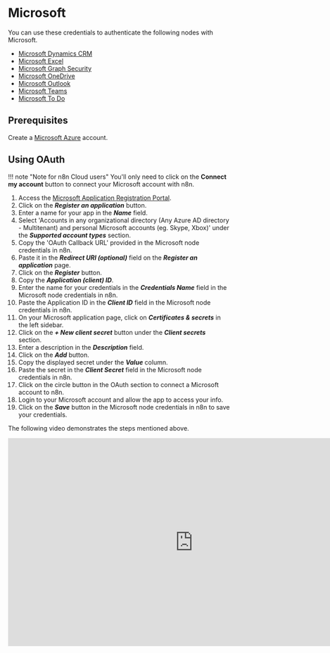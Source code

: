 # Microsoft

You can use these credentials to authenticate the following nodes with Microsoft.

- [Microsoft Dynamics CRM](/integrations/builtin/app-nodes/n8n-nodes-base.microsoftdynamicscrm/)
- [Microsoft Excel](/integrations/builtin/app-nodes/n8n-nodes-base.microsoftexcel/)
- [Microsoft Graph Security](/integrations/builtin/app-nodes/n8n-nodes-base.microsoftgraphsecurity/)
- [Microsoft OneDrive](/integrations/builtin/app-nodes/n8n-nodes-base.microsoftonedrive/)
- [Microsoft Outlook](/integrations/builtin/app-nodes/n8n-nodes-base.microsoftoutlook/)
- [Microsoft Teams](/integrations/builtin/app-nodes/n8n-nodes-base.microsoftteams/)
- [Microsoft To Do](/integrations/builtin/app-nodes/n8n-nodes-base.microsofttodo/)

## Prerequisites

Create a [Microsoft Azure](https://azure.microsoft.com/) account.

## Using OAuth

!!! note "Note for n8n Cloud users"
    You'll only need to click on the **Connect my account** button to connect your Microsoft account with n8n.


1. Access the [Microsoft Application Registration Portal](https://aka.ms/appregistrations).
2. Click on the ***Register an application*** button.
3. Enter a name for your app in the ***Name*** field.
4. Select 'Accounts in any organizational directory (Any Azure AD directory - Multitenant) and personal Microsoft accounts (eg. Skype, Xbox)' under the ***Supported account types*** section.
5. Copy the 'OAuth Callback URL' provided in the Microsoft node credentials in n8n.
6. Paste it in the ***Redirect URI (optional)*** field on the ***Register an application*** page.
7. Click on the ***Register*** button.
8. Copy the ***Application (client) ID***.
9. Enter the name for your credentials in the ***Credentials Name*** field in the Microsoft node credentials in n8n.
10. Paste the Application ID in the ***Client ID*** field in the Microsoft node credentials in n8n.
11. On your Microsoft application page, click on ***Certificates & secrets*** in the left sidebar.
12. Click on the ***+ New client secret*** button under the ***Client secrets*** section.
13. Enter a description in the ***Description*** field.
14. Click on the ***Add*** button.
15. Copy the displayed secret under the ***Value*** column.
16. Paste the secret in the ***Client Secret*** field in the Microsoft node credentials in n8n.
17. Click on the circle button in the OAuth section to connect a Microsoft account to n8n.
18. Login to your Microsoft account and allow the app to access your info.
19. Click on the ***Save*** button in the Microsoft node credentials in n8n to save your credentials.

The following video demonstrates the steps mentioned above.

<div class="video-container">
<iframe width="840" height="472.5" src="https://www.youtube.com/embed/aqr_PwR1Sgc" frameborder="0" allow="accelerometer; autoplay; clipboard-write; encrypted-media; gyroscope; picture-in-picture" allowfullscreen></iframe>
</div>
